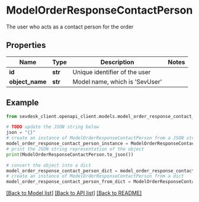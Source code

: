 # ModelOrderResponseContactPerson

The user who acts as a contact person for the order

## Properties

Name | Type | Description | Notes
------------ | ------------- | ------------- | -------------
**id** | **str** | Unique identifier of the user | 
**object_name** | **str** | Model name, which is &#39;SevUser&#39; | 

## Example

```python
from sevdesk_client.openapi_client.models.model_order_response_contact_person import ModelOrderResponseContactPerson

# TODO update the JSON string below
json = "{}"
# create an instance of ModelOrderResponseContactPerson from a JSON string
model_order_response_contact_person_instance = ModelOrderResponseContactPerson.from_json(json)
# print the JSON string representation of the object
print(ModelOrderResponseContactPerson.to_json())

# convert the object into a dict
model_order_response_contact_person_dict = model_order_response_contact_person_instance.to_dict()
# create an instance of ModelOrderResponseContactPerson from a dict
model_order_response_contact_person_from_dict = ModelOrderResponseContactPerson.from_dict(model_order_response_contact_person_dict)
```
[[Back to Model list]](../README.md#documentation-for-models) [[Back to API list]](../README.md#documentation-for-api-endpoints) [[Back to README]](../README.md)


